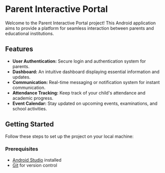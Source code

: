 # Parent Interactive Portal

Welcome to the Parent Interactive Portal project! This Android application aims to provide a platform for seamless interaction between parents and educational institutions.

## Features

- **User Authentication:** Secure login and authentication system for parents.
- **Dashboard:** An intuitive dashboard displaying essential information and updates.
- **Communication:** Real-time messaging or notification system for instant communication.
- **Attendance Tracking:** Keep track of your child's attendance and academic progress.
- **Event Calendar:** Stay updated on upcoming events, examinations, and school activities.

## Getting Started

Follow these steps to set up the project on your local machine:

### Prerequisites

- [Android Studio](https://developer.android.com/studio) installed
- [Git](https://git-scm.com/) for version control

